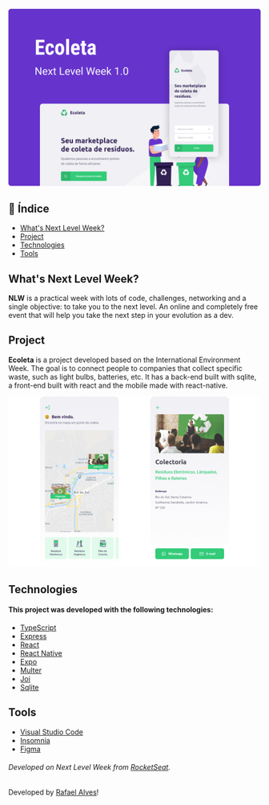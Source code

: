 ![](web/src/assets/Capa.png)
 
 ## 📍 Índice
 
 - [What's Next Level Week?](#-what's-next-level-week)
 - [Project](#-Project)
 - [Technologies](#-Technologies)
 - [Tools](#-Tools)

## What's Next Level Week?
 __NLW__ is a practical week with lots of code, challenges, networking and a single objective: to take you to the next level.  An online and completely free event that will help you take the next step in your evolution as a dev.

## Project
__Ecoleta__ is a project developed based on the International Environment Week. The goal is to connect people to companies that collect specific waste, such as light bulbs, batteries, etc. It has a back-end built with sqlite, a front-end built with react and the mobile made with react-native.

<p aling="center">
<img src="./web/src/assets/Frame.png" >
</p>

## Technologies

#### This project was developed with the following technologies:

- [TypeScript](https://github.com/Microsoft/TypeScript)
- [Express](https://github.com/expressjs/express)
- [React](https://github.com/facebook/react)
- [React Native](https://github.com/facebook/react-native)
- [Expo](https://github.com/expo/expo)
- [Multer](https://github.com/expressjs/multer)
- [Joi](https://github.com/hapijs/joi)
- [Sqlite](https://www.sqlite.org/index.html)

## Tools
- [Visual Studio Code](https://code.visualstudio.com)
- [Insomnia](https://insomnia.rest)
- [Figma](https://www.figma.com)

###### Developed on Next Level Week from [RocketSeat](https://rocketseat.com.br).


Developed by [Rafael Alves](https://www.linkedin.com/in/rafaelalves91)!
